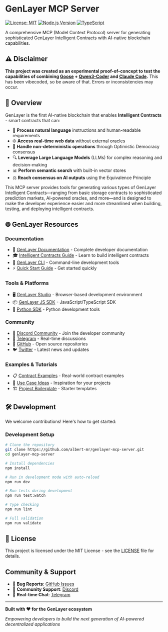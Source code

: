 # GenLayer MCP Server

[![License: MIT](https://img.shields.io/badge/License-MIT-yellow.svg)](https://opensource.org/licenses/MIT)
[![Node.js Version](https://img.shields.io/badge/node-%3E%3D18.0.0-brightgreen.svg)](https://nodejs.org/)
[![TypeScript](https://img.shields.io/badge/TypeScript-5.0+-blue.svg)](https://www.typescriptlang.org/)

A comprehensive MCP (Model Context Protocol) server for generating sophisticated
GenLayer Intelligent Contracts with AI-native blockchain capabilities.

## ⚠️ Disclaimer

**This project was created as an experimental proof-of-concept to test the
capabilities of combining [Goose](https://github.com/block/goose) +
[Qwen3-Coder](https://github.com/QwenLM/Qwen3-Coder) and
[Claude Code](https://github.com/anthropics/claude-code).** This has been
vibecoded, so be aware of that. Errors or inconsistencies may occur.

## 🌟 Overview

GenLayer is the first AI-native blockchain that enables **Intelligent
Contracts** - smart contracts that can:

- 🧠 **Process natural language** instructions and human-readable requirements
- 🌐 **Access real-time web data** without external oracles
- 🤖 **Handle non-deterministic operations** through Optimistic Democracy
  consensus
- 🔍 **Leverage Large Language Models** (LLMs) for complex reasoning and
  decision-making
- 📊 **Perform semantic search** with built-in vector stores
- ⚖️ **Reach consensus on AI outputs** using the Equivalence Principle

This MCP server provides tools for generating various types of GenLayer
Intelligent Contracts—ranging from basic storage contracts to sophisticated
prediction markets, AI-powered oracles, and more—and is designed to make the
developer experience easier and more streamlined when building, testing, and
deploying intelligent contracts.

## 🌐 GenLayer Resources

### Documentation

- 📖 [GenLayer Documentation](https://docs.genlayer.com/) - Complete developer
  documentation
- 🎓
  [Intelligent Contracts Guide](https://docs.genlayer.com/developers/intelligent-contracts/introduction) -
  Learn to build intelligent contracts
- 🔧
  [GenLayer CLI](https://docs.genlayer.com/developers/intelligent-contracts/tools/genlayer-cli) -
  Command-line development tools
- ⚡
  [Quick Start Guide](https://docs.genlayer.com/developers/intelligent-contracts/your-first-contract) -
  Get started quickly

### Tools & Platforms

- 🖥️ [GenLayer Studio](https://studio.genlayer.com/) - Browser-based development
  environment
- 📦
  [GenLayer JS SDK](https://docs.genlayer.com/developers/decentralized-applications/genlayer-js) -
  JavaScript/TypeScript SDK
- 🐍
  [Python SDK](https://docs.genlayer.com/developers/intelligent-contracts/tooling-setup) -
  Python development tools

### Community

- 💬 [Discord Community](https://discord.gg/8Jm4v89VAu) - Join the developer
  community
- 📱 [Telegram](https://t.me/genlayer) - Real-time discussions
- 🐙 [GitHub](https://github.com/genlayerlabs) - Open source repositories
- 🐦 [Twitter](https://twitter.com/genlayer) - Latest news and updates

### Examples & Tutorials

- 📋
  [Contract Examples](https://docs.genlayer.com/developers/intelligent-contracts/examples/storage) -
  Real-world contract examples
- 🎯
  [Use Case Ideas](https://docs.genlayer.com/developers/intelligent-contracts/ideas) -
  Inspiration for your projects
- 🏗️
  [Project Boilerplate](https://docs.genlayer.com/developers/decentralized-applications/project-boilerplate) -
  Starter templates

## 🛠️ Development

We welcome contributions! Here's how to get started:

### Development Setup

```bash
# Clone the repository
git clone https://github.com/albert-mr/genlayer-mcp-server.git
cd genlayer-mcp-server

# Install dependencies
npm install

# Run in development mode with auto-reload
npm run dev

# Run tests during development
npm run test:watch

# Type checking
npm run lint

# Full validation
npm run validate
```

## 📄 License

This project is licensed under the MIT License - see the [LICENSE](LICENSE) file
for details.

## Community & Support

- 🐛 **Bug Reports**:
  [GitHub Issues](https://github.com/albert-mr/genlayer-mcp-server/issues)
- 💬 **Community Support**: [Discord](https://discord.gg/8Jm4v89VAu)
- 📱 **Real-time Chat**: [Telegram](https://t.me/genlayer)

---

**Built with ❤️ for the GenLayer ecosystem**

_Empowering developers to build the next generation of AI-powered decentralized
applications_
